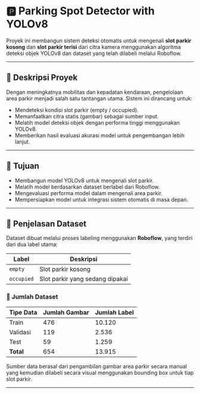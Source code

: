 # 🅿️ Parking Spot Detector with YOLOv8

Proyek ini membangun sistem deteksi otomatis untuk mengenali **slot parkir kosong** dan **slot parkir terisi** dari citra kamera menggunakan algoritma deteksi objek YOLOv8 dan dataset yang telah dilabeli melalui Roboflow.

---

## 📌 Deskripsi Proyek

Dengan meningkatnya mobilitas dan kepadatan kendaraan, pengelolaan area parkir menjadi salah satu tantangan utama. Sistem ini dirancang untuk:

- Mendeteksi kondisi slot parkir (empty / occupied).
- Memanfaatkan citra statis (gambar) sebagai sumber input.
- Melatih model deteksi objek dengan performa tinggi menggunakan YOLOv8.
- Memberikan hasil evaluasi akurasi model untuk pengembangan lebih lanjut.

---

## 🎯 Tujuan

- Membangun model YOLOv8 untuk mengenali slot parkir.
- Melatih model berdasarkan dataset berlabel dari Roboflow.
- Mengevaluasi performa model dalam mengenali area parkir.
- Mempersiapkan model untuk integrasi sistem otomatis di masa depan.

---

## 📂 Penjelasan Dataset

Dataset dibuat melalui proses labeling menggunakan **Roboflow**, yang terdiri dari dua label utama:

| Label        | Deskripsi                    |
|--------------|------------------------------|
| `empty`      | Slot parkir kosong           |
| `occupied`   | Slot parkir yang sedang dipakai |

### 🔢 Jumlah Dataset

| Tipe Data | Jumlah Gambar | Jumlah Label |
|-----------|----------------|---------------|
| Train     | 476            | 10.120        |
| Validasi  | 119            | 2.536         |
| Test      | 59             | 1.259         |
| **Total** | 654            | 13.915        |

Sumber data berasal dari pengambilan gambar area parkir secara manual yang kemudian dilabeli secara visual menggunakan bounding box untuk tiap slot parkir.

---


